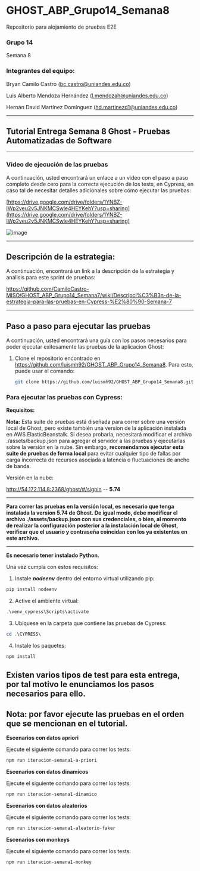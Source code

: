 # GHOST_ABP_Grupo14_Semana8
Repositorio para alojamiento de pruebas E2E

### Grupo 14
Semana 8

### Integrantes del equipo:

Bryan Camilo Castro ([bc.castro@uniandes.edu.co](mailto:bc.castro@uniandes.edu.co))

Luis Alberto Mendoza Hernández ([l.mendozah@uniandes.edu.co](mailto:l.mendozah@uniandes.edu.co))

Hernán David Martínez Domínguez ([hd.martinezd1@uniandes.edu.co](mailto:hd.martinezd1@uniandes.edu.co))
_________________
## Tutorial Entrega Semana 8 Ghost - Pruebas Automatizadas de Software
_________________

### Video de ejecución de las pruebas

A continuación, usted encontrará un enlace a un video con el paso a paso completo desde cero para la correcta ejecución de los tests, en Cypress, en caso tal de necesitar detalles adicionales sobre cómo ejecutar las pruebas:

[https://drive.google.com/drive/folders/1YNBZ-IWp2veu2v5JNKMCSwle4HEYKehY?usp=sharing](https://drive.google.com/drive/folders/1YNBZ-IWp2veu2v5JNKMCSwle4HEYKehY?usp=sharing)

![image](https://github.com/CamiloCastro-MISO/GHOST_ABP_Grupo14_Semana7/assets/142316799/f5da9953-0737-4fba-ac82-54050b123440)

______________
## Descripción de la estrategia:

A continuación, encontrará un link a la descripción de la estrategia y análisis para este sprint de pruebas:

https://github.com/CamiloCastro-MISO/GHOST_ABP_Grupo14_Semana7/wiki/Descripci%C3%B3n-de-la-estrategia-para-las-pruebas-en-Cypress-%E2%80%90-Semana-7
______________
## Paso a paso para ejecutar las pruebas

A continuación, usted encontrará una guía con los pasos necesarios para poder ejecutar exitosamente las pruebas de la aplicacion Ghost: 

1. Clone el repositorio encontrado en https://github.com/luismh92/GHOST_ABP_Grupo14_Semana8. Para esto, puede usar el comando: 
    ```bash
    git clone https://github.com/luismh92/GHOST_ABP_Grupo14_Semana8.git
    ```
   

### Para ejecutar las pruebas con Cypress:

**Requisitos:**

**Nota:** Esta suite de pruebas está diseñada para correr sobre una versión local de Ghost, pero existe también una version de la aplicación instalada en AWS ElasticBeanstalk. Si desea probarla, necesitará modificar el archivo ./assets/backup.json para agregar el servidor a las pruebas y ejecutarlas sobre la versión en la nube. Sin embargo, **recomendamos ejecutar esta suite de pruebas de forma local** para evitar cualquier tipo de fallas por carga incorrecta de recursos asociada a latencia o fluctuaciones de ancho de banda.

Versión en la nube:

http://54.172.114.8:2368/ghost/#/signin -- **5.74**

_________
**Para correr las pruebas en la versión local, es necesario que tenga instalada la version 5.74 de Ghost. De igual modo, debe modificar el archivo ./assets/backup.json con sus credenciales, o bien, al momento de realizar la configuración posterior a la instalación local de Ghost, verificar que el usuario y contraseña coincidan con los ya existentes en este archivo.**
____________
**Es necesario tener instalado Python.**

Una vez cumpla con estos requisitos:

1. Instale ***nodeenv*** dentro del entorno virtual utilizando pip:

```powershell
pip install nodeenv
```

2. Active el ambiente virtual:

```powershell
.\venv_cypress\Scripts\activate
```

3. Ubíquese en la carpeta que contiene las pruebas de Cypress:

```powershell
cd .\CYPRESS\
```

4. Instale los paquetes:

```powershell
npm install
```

## Existen varios tipos de test para esta entrega, por tal motivo le enunciamos los pasos necesarios para ello.

## Nota: por favor ejecute las pruebas en el orden que se mencionan en el tutorial.

**Escenarios con datos apriori**

Ejecute el siguiente comando para correr los tests:

```powershell
npm run iteracion-semana1-a-priori
```

**Escenarios con datos dinamicos**

Ejecute el siguiente comando para correr los tests:

```powershell
npm run iteracion-semana1-dinamico
```

**Escenarios con datos aleatorios**

Ejecute el siguiente comando para correr los tests:

```powershell
npm run iteracion-semana1-aleatorio-faker
```

**Escenarios con monkeys**

Ejecute el siguiente comando para correr los tests:

```powershell
npm run iteracion-semana1-monkey
```

